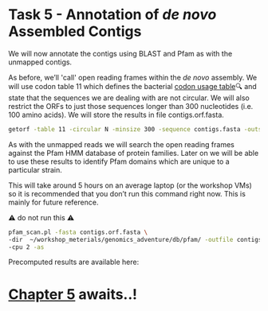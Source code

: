# Task 5 - Annotation of *de novo* Assembled Contigs
We will now annotate the contigs using BLAST and Pfam as with the unmapped contigs.

As before, we’ll 'call' open reading frames within the *de novo* assembly. We will use codon table 11 which defines the bacterial [codon usage table](http://www.ncbi.nlm.nih.gov/Taxonomy/Utils/wprintgc.cgi)🔍 and state that the sequences we are dealing with are not circular. We will also restrict the ORFs to just those sequences longer than 300 nucleotides (i.e. 100 amino acids). We will store the results in file contigs.orf.fasta.

```bash
getorf -table 11 -circular N -minsize 300 -sequence contigs.fasta -outseq contigs.orf.fasta
```

As with the unmapped reads we will search the open reading frames against the Pfam HMM database of protein families. Later on we will be able to use these results to identify Pfam domains which are unique to a particular strain.

This will take around 5 hours on an average laptop (or the workshop VMs) so it is recommended that you don’t run this command right now. This is mainly for future reference.

⚠️ do not run this ⚠️
```bash
pfam_scan.pl -fasta contigs.orf.fasta \
-dir  ~/workshop_meterials/genomics_adventure/db/pfam/ -outfile contigs.orf.pfam \
-cpu 2 -as
```

Precomputed results are available here:

# [Chapter 5]() awaits..!
